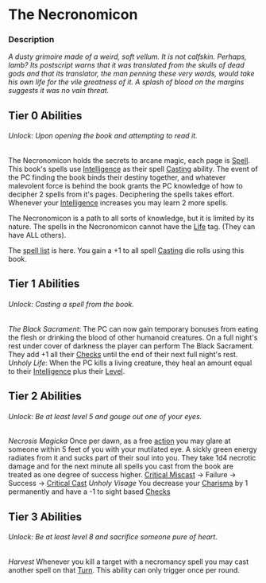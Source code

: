# The Necronomicon

### Description
*A dusty grimoire made of a weird, soft vellum. It is not calfskin. Perhaps, lamb? Its postscript warns that it was translated from the skulls of dead gods and that its translator, the man penning these very words, would take his own life for the vile greatness of it. A splash of blood on the margins suggests it was no vain threat.*

## Tier 0 Abilities
###### Unlock: Upon opening the book and attempting to read it.
The Necronomicon holds the secrets to arcane magic, each page is [Spell](../../../../Magic/Spells/Spell%20Index.md). This book's spells use [Intelligence](../../../../Player%20Character%20Components/Chosen%20Statistics/Intelligence.md) as their spell [Casting](../../../../Magic/Casting%20Spells.md) ability. The event of the PC finding the book binds their destiny together, and whatever malevolent force is behind the book grants the PC knowledge of how to decipher 2 spells from it's pages. Deciphering the spells takes effort. Whenever your [Intelligence](../../../../Player%20Character%20Components/Chosen%20Statistics/Intelligence.md) increases you may learn 2 more spells. 

The Necronomicon is a path to all sorts of knowledge, but it is limited by its nature. The spells in the Necronomicon cannot have the [Life](../../../../Magic/Spell%20Tags/Life.md) tag. (They can have ALL others).

The [spell list](../../../../Magic/Spells/Levelled/Spell%20Level%20Index.md) is here. You gain a +1 to all spell [Casting](../../../../Magic/Casting%20Spells.md) die rolls using this book. 
## Tier 1 Abilities
###### Unlock: Casting a spell from the book.
*The Black Sacrament*: 
	The PC can now gain temporary bonuses from eating the flesh or drinking the blood of other humanoid creatures. On a full night's rest under cover of darkness the player can perform The Black Sacrament. They add +1 all their [Checks](../../../../Game%20Structure/Check.md) until the end of their next full night's rest.
*Unholy Life*:
	When the PC kills a living creature, they heal an amount equal to their [Intelligence](../../../../Player%20Character%20Components/Chosen%20Statistics/Intelligence.md) plus their [Level](../../../../Player%20Character%20Components/Derived%20Statistics/Level.md).

## Tier 2 Abilities
###### Unlock: Be at least level 5 and gouge out one of your eyes.
*Necrosis Magicka*
	Once per dawn, as a free [action](../../../../Game%20Structure/Action.md) you may glare at someone within 5 feet of you with your mutilated eye. A sickly green energy radiates from it and sucks part of their soul into you. They take 1d4 necrotic damage and for the next minute all spells you cast from the book are treated as one degree of success higher.
		[Critical Miscast](../../../../Dice%20Rolls/Critical%20Miscast.md) -> Failure -> Success -> [Critical Cast](../../../../Dice%20Rolls/Critical%20Cast.md)
*Unholy Visage*
	You decrease your [Charisma](../../../../Player%20Character%20Components/Chosen%20Statistics/Charisma.md) by 1 permanently and have a -1 to sight based [Checks](../../../../Game%20Structure/Check.md) 

## Tier 3 Abilities
###### Unlock: Be at least level 8 and sacrifice someone pure of heart.
*Harvest*
	Whenever you kill a target with a necromancy spell you may cast another spell on that [Turn](../../../../Game%20Structure/Turn.md). This ability can only trigger once per round. 